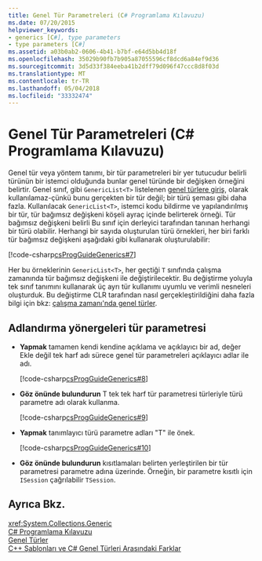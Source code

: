 ```yaml
---
title: Genel Tür Parametreleri (C# Programlama Kılavuzu)
ms.date: 07/20/2015
helpviewer_keywords:
- generics [C#], type parameters
- type parameters [C#]
ms.assetid: a03b0ab2-0606-4b41-b7bf-e64d5bb4d18f
ms.openlocfilehash: 35029b90fb7b905a87055596cf8dcd6a84ef9d36
ms.sourcegitcommit: 3d5d33f384eeba41b2dff79d096f47ccc8d8f03d
ms.translationtype: MT
ms.contentlocale: tr-TR
ms.lasthandoff: 05/04/2018
ms.locfileid: "33332474"
---
```

# <a name="generic-type-parameters-c-programming-guide"></a>Genel Tür Parametreleri (C# Programlama Kılavuzu)
Genel tür veya yöntem tanımı, bir tür parametreleri bir yer tutucudur belirli türünün bir istemci olduğunda bunlar genel türünde bir değişken örneğini belirtir. Genel sınıf, gibi `GenericList<T>` listelenen [genel türlere giriş](../../../csharp/programming-guide/generics/introduction-to-generics.md), olarak kullanılamaz-çünkü bunu gerçekten bir tür değil; bir türü şeması gibi daha fazla. Kullanılacak `GenericList<T>`, istemci kodu bildirme ve yapılandırılmış bir tür, tür bağımsız değişkeni köşeli ayraç içinde belirterek örneği. Tür bağımsız değişkeni belirli Bu sınıf için derleyici tarafından tanınan herhangi bir türü olabilir. Herhangi bir sayıda oluşturulan türü örnekleri, her biri farklı tür bağımsız değişkeni aşağıdaki gibi kullanarak oluşturulabilir:  
  
 [!code-csharp[csProgGuideGenerics#7](../../../csharp/programming-guide/generics/codesnippet/CSharp/generic-type-parameters_1.cs)]  
  
 Her bu örneklerinin `GenericList<T>`, her geçtiği `T` sınıfında çalışma zamanında tür bağımsız değişkeni ile değiştirilecektir. Bu değiştirme yoluyla tek sınıf tanımını kullanarak üç ayrı tür kullanımı uyumlu ve verimli nesneleri oluşturduk. Bu değiştirme CLR tarafından nasıl gerçekleştirildiğini daha fazla bilgi için bkz: [çalışma zamanı'nda genel türler](../../../csharp/programming-guide/generics/generics-in-the-run-time.md).  
  
## <a name="type-parameter-naming-guidelines"></a>Adlandırma yönergeleri tür parametresi  
  
-   **Yapmak** tamamen kendi kendine açıklama ve açıklayıcı bir ad, değer Ekle değil tek harf adı sürece genel tür parametreleri açıklayıcı adlar ile adı.  
  
     [!code-csharp[csProgGuideGenerics#8](../../../csharp/programming-guide/generics/codesnippet/CSharp/generic-type-parameters_2.cs)]  
  
-   **Göz önünde bulundurun** T tek tek harf tür parametresi türleriyle türü parametre adı olarak kullanma.  
  
     [!code-csharp[csProgGuideGenerics#9](../../../csharp/programming-guide/generics/codesnippet/CSharp/generic-type-parameters_3.cs)]  
  
-   **Yapmak** tanımlayıcı türü parametre adları "T" ile önek.  
  
     [!code-csharp[csProgGuideGenerics#10](../../../csharp/programming-guide/generics/codesnippet/CSharp/generic-type-parameters_4.cs)]  
  
-   **Göz önünde bulundurun** kısıtlamaları belirten yerleştirilen bir tür parametresi parametre adına üzerinde. Örneğin, bir parametre kısıtlı için `ISession` çağrılabilir `TSession`.  
  
## <a name="see-also"></a>Ayrıca Bkz.  
 <xref:System.Collections.Generic>  
 [C# Programlama Kılavuzu](../../../csharp/programming-guide/index.md)  
 [Genel Türler](../../../csharp/programming-guide/generics/index.md)  
 [C++ Şablonları ve C# Genel Türleri Arasındaki Farklar](../../../csharp/programming-guide/generics/differences-between-cpp-templates-and-csharp-generics.md)
